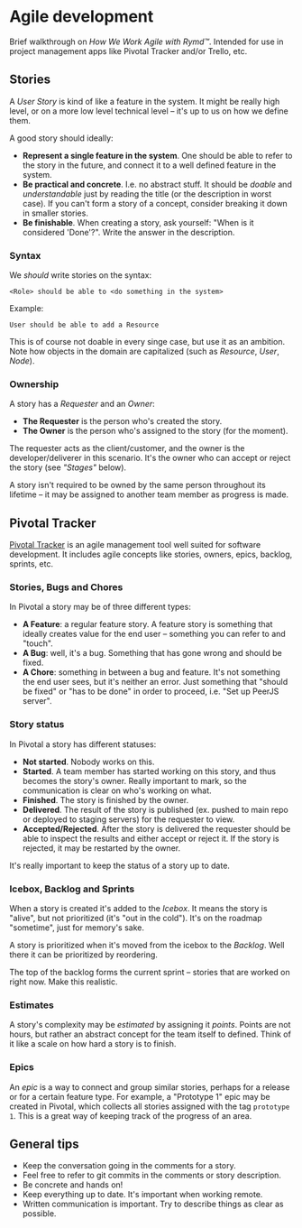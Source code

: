 # Agile development

Brief walkthrough on *How We Work Agile with Rymd™*. Intended for use in project management apps like Pivotal Tracker and/or Trello, etc.

## Stories

A *User Story* is kind of like a feature in the system. It might be really high level, or on a more low level technical level – it's up to us on how we define them. 

A good story should ideally:

- **Represent a single feature in the system**. One should be able to refer to the story in the future, and connect it to a well defined feature in the system. 
- **Be practical and concrete**. I.e. no abstract stuff. It should be *doable* and *understandable* just by reading the title (or the description in worst case). If you can't form a story of a concept, consider breaking it down in smaller stories.
- **Be finishable**. When creating a story, ask yourself: "When is it considered 'Done'?". Write the answer in the description. 

### Syntax

We *should* write stories on the syntax:

	<Role> should be able to <do something in the system>

Example:

	User should be able to add a Resource

This is of course not doable in every singe case, but use it as an ambition. Note how objects in the domain are capitalized (such as *Resource*, *User*, *Node*).

### Ownership

A story has a *Requester* and an *Owner*:

- **The Requester** is the person who's created the story. 
- **The Owner** is the person who's assigned to the story (for the moment).

The requester acts as the client/customer, and the owner is the developer/deliverer in this scenario. It's the owner who can accept or reject the story (see *"Stages"* below).

A story isn't required to be owned by the same person throughout its lifetime – it may be assigned to another team member as progress is made.

## Pivotal Tracker

[Pivotal Tracker](http://pivotaltracker.com) is an agile management tool well suited for software development. It includes agile concepts like stories, owners, epics, backlog, sprints, etc.

### Stories, Bugs and Chores

In Pivotal a story may be of three different types: 

- **A Feature**: a regular feature story. A feature story is something that ideally creates value for the end user – something you can refer to and "touch".
- **A Bug**: well, it's a bug. Something that has gone wrong and should be fixed.
- **A Chore**: something in between a bug and feature. It's not something the end user sees, but it's neither an error. Just something that "should be fixed" or "has to be done" in order to proceed, i.e. "Set up PeerJS server".

### Story status

In Pivotal a story has different statuses:

- **Not started**. Nobody works on this.
- **Started**. A team member has started working on this story, and thus becomes the story's owner. Really important to mark, so the communication is clear on who's working on what.
- **Finished**. The story is finished by the owner.
- **Delivered**. The result of the story is published (ex. pushed to main repo or deployed to staging servers) for the requester to view.
- **Accepted/Rejected**. After the story is delivered the requester should be able to inspect the results and either accept or reject it. If the story is rejected, it may be restarted by the owner.

It's really important to keep the status of a story up to date.

### Icebox, Backlog and Sprints

When a story is created it's added to the *Icebox*. It means the story is "alive", but not prioritized (it's "out in the cold"). It's on the roadmap "sometime", just for memory's sake. 

A story is prioritized when it's moved from the icebox to the *Backlog*. Well there it can be prioritized by reordering.

The top of the backlog forms the current sprint – stories that are worked on right now. Make this realistic.

### Estimates

A story's complexity may be *estimated* by assigning it *points*. Points are not hours, but rather an abstract concept for the team itself to defined. Think of it like a scale on how hard a story is to finish.

### Epics

An *epic* is a way to connect and group similar stories, perhaps for a release or for a certain feature type. For example, a "Prototype 1" epic may be created in Pivotal, which collects all stories assigned with the tag `prototype 1`. This is a great way of keeping track of the progress of an area.

## General tips

- Keep the conversation going in the comments for a story.
- Feel free to refer to git commits in the comments or story description.
- Be concrete and hands on!
- Keep everything up to date. It's important when working remote.
- Written communication is important. Try to describe things as clear as possible.

